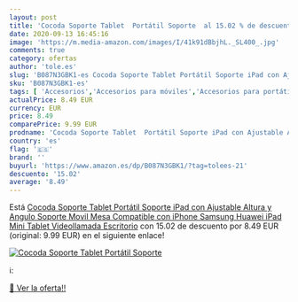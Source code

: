 ```yaml
---
layout: post
title: 'Cocoda Soporte Tablet  Portátil Soporte  al 15.02 % de descuento'
date: 2020-09-13 16:45:16
image: 'https://m.media-amazon.com/images/I/41k91dBbjhL._SL400_.jpg'
comments: true
category: ofertas
author: 'tole.es'
slug: 'B087N3GBK1-es Cocoda Soporte Tablet Portátil Soporte iPad con Ajustable...'
sku: 'B087N3GBK1-es'
tags: [ 'Accesorios','Accesorios para móviles','Accesorios para portátiles y netbooks','Cargadores y adaptadores para portátiles y netbooks','Cargadores y bases de carga para portátiles y netbooks','Comunicación móvil y accesorios','Electrónica','Fundas y carcasas para teléfonos móviles','Informática','Móviles','Móviles y smartphones libres','ipad','iphone', ]
actualPrice: 8.49 EUR
currency: EUR
price: 8.49
comparePrice: 9.99 EUR
prodname: 'Cocoda Soporte Tablet  Portátil Soporte iPad con Ajustable Altura y Angulo  Soporte Movil Mesa Compatible con iPhone  Samsung  Huawei  iPad Mini  Tablet  Videollamada  Escritorio'
country: 'es'
flag: '🇪🇸'
brand: ''
buyurl: 'https://www.amazon.es/dp/B087N3GBK1/?tag=tolees-21'
descuento: '15.02'
average: '8.49'
---
```


Está [Cocoda Soporte Tablet  Portátil Soporte iPad con Ajustable Altura y Angulo  Soporte Movil Mesa Compatible con iPhone  Samsung  Huawei  iPad Mini  Tablet  Videollamada  Escritorio](https://www.amazon.es/dp/B087N3GBK1/?tag=tolees-21) con 15.02 de descuento por 8.49 EUR (original: 9.99 EUR) en el siguiente enlace!

[![Cocoda Soporte Tablet  Portátil Soporte ](https://m.media-amazon.com/images/I/41k91dBbjhL._SL400_.jpg)](https://www.amazon.es/dp/B087N3GBK1/?tag=tolees-21)

ℹ️:


[🛒 Ver la oferta!!](https://www.amazon.es/dp/B087N3GBK1/?tag=tolees-21)

